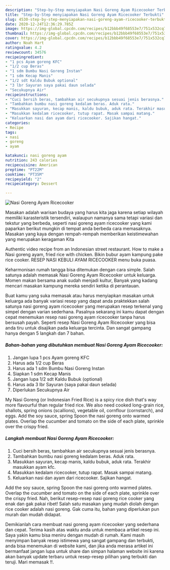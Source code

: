 ```yaml
---
description: "Step-by-Step menyiapakan Nasi Goreng Ayam Ricecooker Terbukti"
title: "Step-by-Step menyiapakan Nasi Goreng Ayam Ricecooker Terbukti"
slug: 4530-step-by-step-menyiapakan-nasi-goreng-ayam-ricecooker-terbukti
date: 2020-12-24T12:36:29.785Z
image: https://img-global.cpcdn.com/recipes/b12bbb49f68553e7/751x532cq70/nasi-goreng-ayam-ricecooker-foto-resep-utama.jpg
thumbnail: https://img-global.cpcdn.com/recipes/b12bbb49f68553e7/751x532cq70/nasi-goreng-ayam-ricecooker-foto-resep-utama.jpg
cover: https://img-global.cpcdn.com/recipes/b12bbb49f68553e7/751x532cq70/nasi-goreng-ayam-ricecooker-foto-resep-utama.jpg
author: Noah Hart
ratingvalue: 4.2
reviewcount: 34576
recipeingredient:
- "1 pcs Ayam goreng KFC"
- "1/2 cup Beras"
- "1 sdm Bumbu Nasi Goreng Instan"
- "1 sdm Kecap Manis"
- "1/2 sdt Kaldu Bubuk optional"
- "3 lbr Sayuran saya pakai daun selada"
- "Secukupnya Air"
recipeinstructions:
- "Cuci bersih beras, tambahkan air secukupnya sesuai jenis berasnya."
- "Tambahkan bumbu nasi goreng kedalam beras. Aduk rata."
- "Masukkan sayuran, kecap manis, kaldu bubuk, aduk rata. Terakhir masukkan ayam kfc."
- "Masukkan kedalam ricecooker, tutup rapat. Masak sampai matang."
- "Keluarkan nasi dan ayam dari ricecooker. Sajikan hangat."
categories:
- Recipe
tags:
- nasi
- goreng
- ayam

katakunci: nasi goreng ayam 
nutrition: 243 calories
recipecuisine: American
preptime: "PT22M"
cooktime: "PT35M"
recipeyield: "2"
recipecategory: Dessert

---
```



![Nasi Goreng Ayam Ricecooker](https://img-global.cpcdn.com/recipes/b12bbb49f68553e7/751x532cq70/nasi-goreng-ayam-ricecooker-foto-resep-utama.jpg)

Masakan adalah warisan budaya yang harus kita jaga karena setiap wilayah memiliki karasteristik tersendiri, walaupun namanya sama tetapi variasi dan tekstur yang berbeda, seperti nasi goreng ayam ricecooker yang kami paparkan berikut mungkin di tempat anda berbeda cara memasaknya. Masakan yang kaya dengan rempah-rempah memberikan keistimewahan yang merupakan keragaman Kita

Authentic video recipe from an Indonesian street restaurant. How to make a Nasi goreng ayam, fried rice with chicken. Bikin bubur ayam kampung pake rice cooker. RESEP NASI KEBULI AYAM RICECOOKER menu buka puasa.

Keharmonisan rumah tangga bisa ditemukan dengan cara simple. Salah satunya adalah memasak Nasi Goreng Ayam Ricecooker untuk keluarga. Momen makan bersama anak sudah menjadi kultur, Banyak yang kadang mencari masakan kampung mereka sendiri ketika di perantauan.

Buat kamu yang suka memasak atau harus menyiapkan masakan untuk keluarga ada banyak variasi resep yang dapat anda praktekkan salah satunya nasi goreng ayam ricecooker yang merupakan resep terkenal yang simpel dengan varian sederhana. Pasalnya sekarang ini kamu dapat dengan cepat menemukan resep nasi goreng ayam ricecooker tanpa harus bersusah payah.
Seperti resep Nasi Goreng Ayam Ricecooker yang bisa anda tiru untuk disajikan pada keluarga tercinta. Dan sangat gampang hanya dengan 5 langkah dan 7 bahan.


<!--inarticleads1-->

##### Bahan-bahan yang dibutuhkan membuat Nasi Goreng Ayam Ricecooker:

1. Jangan lupa 1 pcs Ayam goreng KFC
1. Harus ada 1/2 cup Beras
1. Harus ada 1 sdm Bumbu Nasi Goreng Instan
1. Siapkan 1 sdm Kecap Manis
1. Jangan lupa 1/2 sdt Kaldu Bubuk (optional)
1. Harus ada 3 lbr Sayuran (saya pakai daun selada)
1. Diperlukan Secukupnya Air


My Nasi Goreng (or Indonesian Fried Rice) is a spicy rice dish that&#39;s way more flavourful than regular fried rice. We also need cooked long-grain rice, shallots, spring onions (scallions), vegetable oil, cornflour (cornstarch), and eggs. Add the soy sauce, spring Spoon the nasi goreng onto warmed plates. Overlap the cucumber and tomato on the side of each plate, sprinkle over the crispy fried. 

<!--inarticleads2-->

##### Langkah membuat  Nasi Goreng Ayam Ricecooker:

1. Cuci bersih beras, tambahkan air secukupnya sesuai jenis berasnya.
1. Tambahkan bumbu nasi goreng kedalam beras. Aduk rata.
1. Masukkan sayuran, kecap manis, kaldu bubuk, aduk rata. Terakhir masukkan ayam kfc.
1. Masukkan kedalam ricecooker, tutup rapat. Masak sampai matang.
1. Keluarkan nasi dan ayam dari ricecooker. Sajikan hangat.


Add the soy sauce, spring Spoon the nasi goreng onto warmed plates. Overlap the cucumber and tomato on the side of each plate, sprinkle over the crispy fried. Nah, berikut resep-resep nasi goreng rice cooker yang enak dan gak pakai ribet! Salah satu masakan yang mudah diolah dengan rice cooker adalah nasi goreng. Gak cuma itu, bahan yang diperlukan pun murah dan mudah didapat. 

Demikianlah cara membuat nasi goreng ayam ricecooker yang sederhana dan cepat. Terima kasih atas waktu anda untuk membaca artikel resep ini. Saya yakin kamu bisa meniru dengan mudah di rumah. Kami masih menyimpan banyak resep istimewa yang sangat gampang dan terbukti, anda bisa menemukan di website kami, dan jika anda merasa artikel ini bermanfaat jangan lupa untuk share dan simpan halaman website ini karena akan banyak update terbaru untuk resep-resep pilihan yang terbukti dan teruji. Mari memasak !!. 
